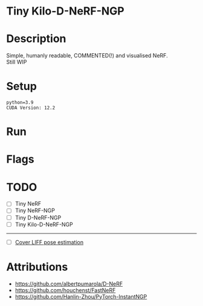 # Tiny Kilo-D-NeRF-NGP

# Description
Simple, humanly readable, COMMENTED(!) and visualised NeRF.  
Still WIP

# Setup
`python=3.9`  
`CUDA Version: 12.2`



# Run

# Flags

# TODO
- [ ] Tiny NeRF
- [ ] Tiny NeRF-NGP
- [ ] Tiny D-NeRF-NGP
- [ ] Tiny Kilo-D-NeRF-NGP
---
- [ ] [Cover LIFF pose estimation](https://github.com/fyusion/llff)

# Attributions
- https://github.com/albertpumarola/D-NeRF
- https://github.com/houchenst/FastNeRF
- https://github.com/Hanlin-Zhou/PyTorch-InstantNGP
